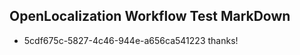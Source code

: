 ## OpenLocalization Workflow Test MarkDown
* 5cdf675c-5827-4c46-944e-a656ca541223 thanks!

<!--HONumber=Aug16_HO1-->


